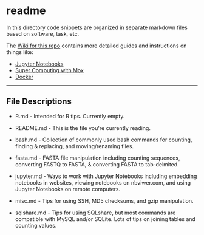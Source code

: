 # readme
 In this directory code snippets are organized in separate markdown files based on software, task, etc.
 
 The [Wiki for this repo](https://github.com/RobertsLab/code/wiki) contains more detailed guides and instructions on things like:
 
 - [Jupyter Notebooks](https://github.com/RobertsLab/code/wiki/Jupyter-Notebook-Guide)
 - [Super Computing with Mox](https://github.com/RobertsLab/hyak_mox/wiki)
 - [Docker](https://github.com/RobertsLab/code/wiki/docker)

---

## File Descriptions

- R.md - Intended for R tips. Currently empty.

- README.md - This is the file you're currently reading.

- bash.md - Collection of commonly used bash commands for counting, finding & replacing, and moving/renaming files.

- fasta.md - FASTA file manipulation including counting sequences, converting FASTQ to FASTA, & converting FASTA to tab-delmited.

- jupyter.md - Ways to work with Jupyter Notebooks including embedding notebooks in websites, viewing notebooks on nbviwer.com, and using Jupyter Notebooks on remote computers.

- misc.md - Tips for using SSH, MD5 checksums, and gzip manipulation.

- sqlshare.md - Tips for using SQLshare, but most commands are compatible with MySQL and/or SQLite. Lots of tips on joining tables and counting values.
